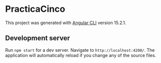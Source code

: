 # PracticaCinco

This project was generated with [Angular CLI](https://github.com/angular/angular-cli) version 15.2.1.

## Development server

Run `npm start` for a dev server. Navigate to `http://localhost:4200/`. The application will automatically reload if you change any of the source files.
